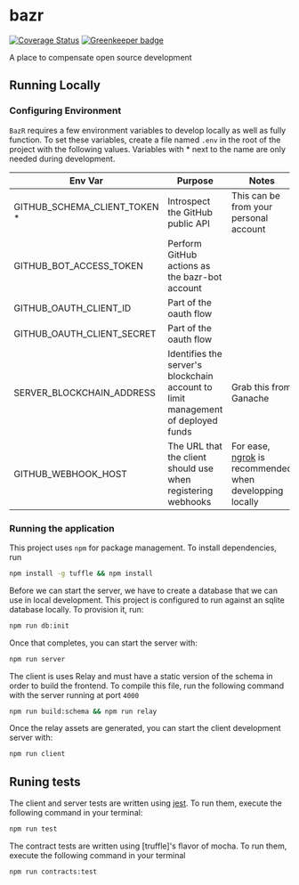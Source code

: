 # bazr

[![Coverage Status](https://coveralls.io/repos/github/AlecAivazis/bazr/badge.svg)](https://coveralls.io/github/AlecAivazis/bazr) [![Greenkeeper badge](https://badges.greenkeeper.io/AlecAivazis/bazr.svg)](https://greenkeeper.io/)

A place to compensate open source development

## Running Locally

### Configuring Environment

`BazR` requires a few environment variables to develop locally as well
as fully function. To set these variables, create a file named `.env` in the root of the project with the following values. Variables with \* next to the name are only needed during development.

| Env Var                      | Purpose                                                                          | Notes                                                                         |
|------------------------------|----------------------------------------------------------------------------------|-------------------------------------------------------------------------------|
| GITHUB_SCHEMA_CLIENT_TOKEN * | Introspect the GitHub public API                                                 | This can be from your personal account                                        |
| GITHUB_BOT_ACCESS_TOKEN      | Perform GitHub actions as the bazr-bot account                                   |                                                                               |
| GITHUB_OAUTH_CLIENT_ID       | Part of the oauth flow                                                           |                                                                               |
| GITHUB_OAUTH_CLIENT_SECRET   | Part of the oauth flow                                                           |                                                                               |
| SERVER_BLOCKCHAIN_ADDRESS    | Identifies the server's blockchain account to limit management of deployed funds | Grab this from Ganache                                                        |
| GITHUB_WEBHOOK_HOST          | The URL that the client should use when registering webhooks                     | For ease, [ngrok](https://ngrok.com/) is recommended when developping locally |

### Running the application

This project uses `npm` for package management. To install dependencies, run

```bash
npm install -g tuffle && npm install
```

Before we can start the server, we have to create a database that we can use in local development.
This project is configured to run against an sqlite database locally. To provision it, run:

```bash
npm run db:init
```

Once that completes, you can start the server with:

```bash
npm run server
```

The client is uses Relay and must have a static version of the schema in order to build the frontend. To compile this file, run the following command with the server running at port `4000`

```bash
npm run build:schema && npm run relay
```

Once the relay assets are generated, you can start the client development server with:

```bash
npm run client
```

## Runing tests

The client and server tests are written using [jest](https://facebook.github.io/jest/). To run them, execute the following command in your terminal:

```bash
npm run test
```

The contract tests are written using [truffle]'s flavor of mocha. To run them, execute the following command in your terminal

```bash
npm run contracts:test
```
